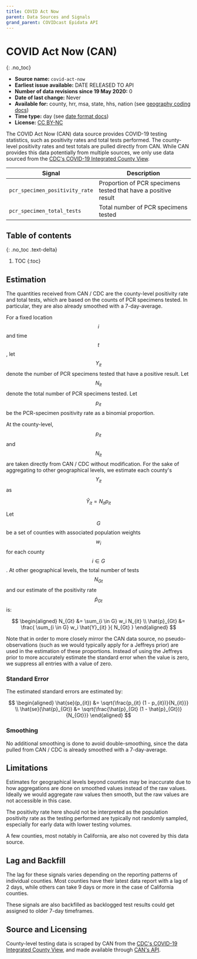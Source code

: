 ```yaml
---
title: COVID Act Now
parent: Data Sources and Signals
grand_parent: COVIDcast Epidata API
---
```


# COVID Act Now (CAN)
{: .no_toc}

* **Source name:** `covid-act-now`
* **Earliest issue available:** DATE RELEASED TO API
* **Number of data revisions since 19 May 2020:** 0
* **Date of last change:** Never
* **Available for:** county, hrr, msa, state, hhs, nation (see [geography coding docs](../covidcast_geography.md))
* **Time type:** day (see [date format docs](../covidcast_times.md))
* **License:** [CC BY-NC](../covidcast_licensing.md#creative-commons-attribution-noncommercial)

The COVID Act Now (CAN) data source provides COVID-19 testing statistics, such as positivity rates and total tests performed.
The county-level positivity rates and test totals are pulled directly from CAN.
While CAN provides this data potentially from multiple sources, we only use data sourced from the
[CDC's COVID-19 Integrated County View](https://covid.cdc.gov/covid-data-tracker/#county-view).


| Signal | Description |
| --- | --- |
| `pcr_specimen_positivity_rate` | Proportion of PCR specimens tested that have a positive result |
| `pcr_specimen_total_tests` | Total number of PCR specimens tested |

## Table of contents
{: .no_toc .text-delta}

1. TOC
{:toc}

## Estimation

The quantities received from CAN / CDC are the county-level positivity rate and total tests, 
which are based on the counts of PCR specimens tested.
In particular, they are also already smoothed with a 7-day-average.

For a fixed location $$i$$ and time $$t$$, let $$Y_{it}$$ denote the number of PCR specimens 
tested that have a positive result. Let $$N_{it}$$ denote the total number of PCR specimens tested.
Let $$p_{it}$$ be the PCR-specimen positivity rate as a binomial proportion.

At the county-level, $$p_{it}$$ and $$N_{it}$$ are taken directly from CAN / CDC without modification.
For the sake of aggregating to other geographical levels, we estimate each county's $$Y_{it}$$ as

$$
\hat{Y}_{it} =  N_{it} p_{it}
$$

Let $$G$$ be a set of counties with associated population weights $$w_i$$ for each county $$i \in G$$.
At other geographical levels, the total number of tests $$N_{Gt}$$ 
and our estimate of the positivity rate $$\hat{p}_{Gt}$$ is:

$$
\begin{aligned}
    N_{Gt} &= \sum_{i \in G} w_i N_{it} \\
    \hat{p}_{Gt} &= \frac{ \sum_{i \in G} w_i \hat{Y}_{it} }{ N_{Gt} }
\end{aligned}
$$

Note that in order to more closely mirror the CAN data source, no pseudo-observations
(such as we would typically apply for a Jeffreys prior)
are used in the estimation of these proportions. Instead of using the Jeffreys prior to
more accurately estimate the standard error when the value is zero, we suppress all
entries with a value of zero.

### Standard Error

The estimated standard errors are estimated by:

$$
\begin{aligned}
    \hat{se}(p_{it}) &= \sqrt{\frac{p_{it} (1 - p_{it})}{N_{it}}} \\
    \hat{se}(\hat{p}_{Gt}) &= \sqrt{\frac{\hat{p}_{Gt} (1 - \hat{p}_{Gt})}{N_{Gt}}}
\end{aligned}
$$

### Smoothing

No additional smoothing is done to avoid double-smoothing, since the data pulled from CAN / CDC 
is already smoothed with a 7-day-average.

## Limitations

Estimates for geographical levels beyond counties may be inaccurate due to how aggregations 
are done on smoothed values instead of the raw values. Ideally we would aggregate raw values 
then smooth, but the raw values are not accessible in this case.

The positivity rate here should not be interpreted as the population positivity rate as 
the testing performed are typically not randomly sampled, especially for early data 
with lower testing volumes.

A few counties, most notably in California, are also not covered by this data source.

## Lag and Backfill

The lag for these signals varies depending on the reporting patterns of individual counties.
Most counties have their latest data report with a lag of 2 days, while others can take 9 days 
or more in the case of California counties.

These signals are also backfilled as backlogged test results could get assigned to older 7-day timeframes.

## Source and Licensing

County-level testing data is scraped by CAN from the 
[CDC's COVID-19 Integrated County View](https://covid.cdc.gov/covid-data-tracker/#county-view),
and made available through [CAN's API](https://covidactnow.org/tools).
